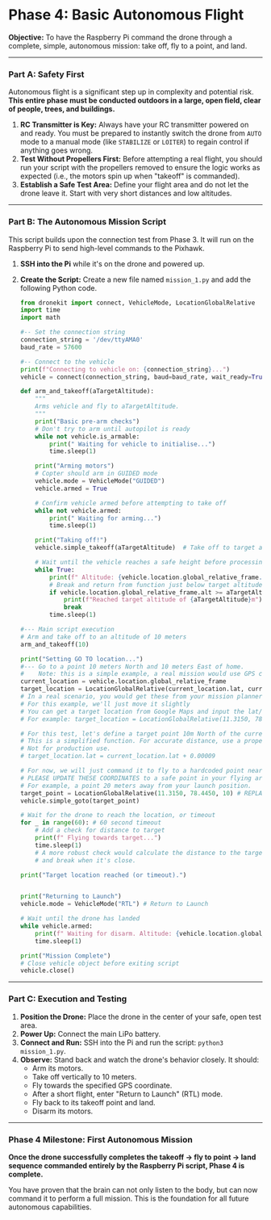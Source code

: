 # Phase 4: Basic Autonomous Flight

  **Objective:** To have the Raspberry Pi command the drone through a complete, simple, autonomous mission: take off, fly to a point, and land.

  ---

  ### Part A: Safety First

  Autonomous flight is a significant step up in complexity and potential risk. **This entire phase must be conducted outdoors in a large, open field, clear of people, trees, and buildings.**

  1.  **RC Transmitter is Key:** Always have your RC transmitter powered on and ready. You must be prepared to instantly switch the drone from `AUTO` mode to a manual mode (like `STABILIZE` or `LOITER`) to regain control if anything goes wrong.
  2.  **Test Without Propellers First:** Before attempting a real flight, you should run your script with the propellers removed to ensure the logic works as expected (i.e., the motors spin up when "takeoff" is commanded).
  3.  **Establish a Safe Test Area:** Define your flight area and do not let the drone leave it. Start with very short distances and low altitudes.

  ---

  ### Part B: The Autonomous Mission Script

  This script builds upon the connection test from Phase 3. It will run on the Raspberry Pi to send high-level commands to the Pixhawk.

  1.  **SSH into the Pi** while it's on the drone and powered up.
  2.  **Create the Script:** Create a new file named `mission_1.py` and add the following Python code.

      ```python
      from dronekit import connect, VehicleMode, LocationGlobalRelative
      import time
      import math

      #-- Set the connection string
      connection_string = '/dev/ttyAMA0'
      baud_rate = 57600

      #-- Connect to the vehicle
      print(f"Connecting to vehicle on: {connection_string}...")
      vehicle = connect(connection_string, baud=baud_rate, wait_ready=True)

      def arm_and_takeoff(aTargetAltitude):
          """
          Arms vehicle and fly to aTargetAltitude.
          """
          print("Basic pre-arm checks")
          # Don't try to arm until autopilot is ready
          while not vehicle.is_armable:
              print(" Waiting for vehicle to initialise...")
              time.sleep(1)

          print("Arming motors")
          # Copter should arm in GUIDED mode
          vehicle.mode = VehicleMode("GUIDED")
          vehicle.armed = True

          # Confirm vehicle armed before attempting to take off
          while not vehicle.armed:
              print(" Waiting for arming...")
              time.sleep(1)

          print("Taking off!")
          vehicle.simple_takeoff(aTargetAltitude)  # Take off to target altitude

          # Wait until the vehicle reaches a safe height before processing the goto
          while True:
              print(f" Altitude: {vehicle.location.global_relative_frame.alt}")
              # Break and return from function just below target altitude.
              if vehicle.location.global_relative_frame.alt >= aTargetAltitude * 0.95:
                  print(f"Reached target altitude of {aTargetAltitude}m")
                  break
              time.sleep(1)

      #--- Main script execution
      # Arm and take off to an altitude of 10 meters
      arm_and_takeoff(10)

      print("Setting GO TO location...")
      #--- Go to a point 10 meters North and 10 meters East of home.
      #    Note: this is a simple example, a real mission would use GPS coordinates.
      current_location = vehicle.location.global_relative_frame
      target_location = LocationGlobalRelative(current_location.lat, current_location.lon, 20) # Fly at 20m altitude
      # In a real scenario, you would get these from your mission planner
      # For this example, we'll just move it slightly
      # You can get a target location from Google Maps and input the lat/lon here.
      # For example: target_location = LocationGlobalRelative(11.3150, 78.4450, 20)

      # For this test, let's define a target point 10m North of the current location
      # This is a simplified function. For accurate distance, use a proper library.
      # Not for production use.
      # target_location.lat = current_location.lat + 0.00009
      
      # For now, we will just command it to fly to a hardcoded point near the launch site
      # PLEASE UPDATE THESE COORDINATES to a safe point in your flying area.
      # For example, a point 20 meters away from your launch position.
      target_point = LocationGlobalRelative(11.3150, 78.4450, 10) # REPLACE WITH YOUR SAFE GPS COORDS
      vehicle.simple_goto(target_point)

      # Wait for the drone to reach the location, or timeout
      for _ in range(60): # 60 second timeout
          # Add a check for distance to target
          print(f" Flying towards target...")
          time.sleep(1)
          # A more robust check would calculate the distance to the target
          # and break when it's close.

      print("Target location reached (or timeout).")


      print("Returning to Launch")
      vehicle.mode = VehicleMode("RTL") # Return to Launch

      # Wait until the drone has landed
      while vehicle.armed:
          print(f" Waiting for disarm. Altitude: {vehicle.location.global_relative_frame.alt}")
          time.sleep(1)

      print("Mission Complete")
      # Close vehicle object before exiting script
      vehicle.close()
      ```

  ---

  ### Part C: Execution and Testing

  1.  **Position the Drone:** Place the drone in the center of your safe, open test area.
  2.  **Power Up:** Connect the main LiPo battery.
  3.  **Connect and Run:** SSH into the Pi and run the script: `python3 mission_1.py`.
  4.  **Observe:** Stand back and watch the drone's behavior closely. It should:
      * Arm its motors.
      * Take off vertically to 10 meters.
      * Fly towards the specified GPS coordinate.
      * After a short flight, enter "Return to Launch" (RTL) mode.
      * Fly back to its takeoff point and land.
      * Disarm its motors.

  ---

  ### Phase 4 Milestone: First Autonomous Mission

  **Once the drone successfully completes the takeoff -> fly to point -> land sequence commanded entirely by the Raspberry Pi script, Phase 4 is complete.**

  You have proven that the brain can not only listen to the body, but can now command it to perform a full mission. This is the foundation for all future autonomous capabilities.
